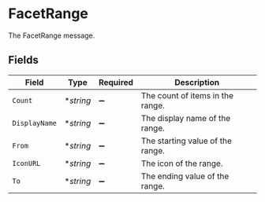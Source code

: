 # FacetRange

 The FacetRange message.



## Fields

| Field                              | Type                               | Required                           | Description                        |
| ---------------------------------- | ---------------------------------- | ---------------------------------- | ---------------------------------- |
| `Count`                            | **string*                          | :heavy_minus_sign:                 |  The count of items in the range.<br/> |
| `DisplayName`                      | **string*                          | :heavy_minus_sign:                 |  The display name of the range.<br/> |
| `From`                             | **string*                          | :heavy_minus_sign:                 |  The starting value of the range.<br/> |
| `IconURL`                          | **string*                          | :heavy_minus_sign:                 |  The icon of the range.<br/>       |
| `To`                               | **string*                          | :heavy_minus_sign:                 |  The ending value of the range.<br/> |